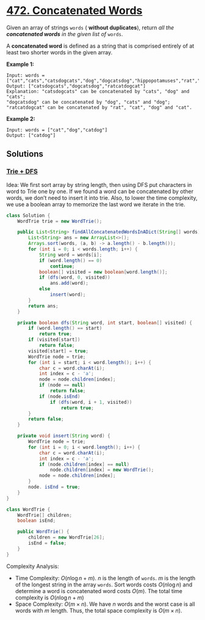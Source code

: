 # [472. Concatenated Words](https://leetcode.com/problems/concatenated-words/)

Given an array of strings `words` ( **without duplicates**), return _all the **concatenated words** in the given list of_ `words`.

A **concatenated word** is defined as a string that is comprised entirely of at least two shorter words in the given array.

**Example 1:**

```
Input: words = ["cat","cats","catsdogcats","dog","dogcatsdog","hippopotamuses","rat","ratcatdogcat"]
Output: ["catsdogcats","dogcatsdog","ratcatdogcat"]
Explanation: "catsdogcats" can be concatenated by "cats", "dog" and "cats";
"dogcatsdog" can be concatenated by "dog", "cats" and "dog";
"ratcatdogcat" can be concatenated by "rat", "cat", "dog" and "cat".
```

**Example 2:**

```
Input: words = ["cat","dog","catdog"]
Output: ["catdog"]
```

## Solutions
### [Trie + DFS](ConcatenatedWords.java)

Idea: We first sort array by string length, then using DFS put characters in word to Trie one by one. If we found a word can be concatenated by other words, we don’t need to insert it into trie. Also, to lower the time complexity, we use a boolean array to memorize the last word we iterate in the trie.

```java
class Solution {
    WordTrie trie = new WordTrie();

    public List<String> findAllConcatenatedWordsInADict(String[] words) {
        List<String> ans = new ArrayList<>();
        Arrays.sort(words, (a, b) -> a.length() - b.length());
        for (int i = 0; i < words.length; i++) {
            String word = words[i];
            if (word.length() == 0)
                continue;
            boolean[] visited = new boolean[word.length()];
            if (dfs(word, 0, visited))
                ans.add(word);
            else
                insert(word);
        }
        return ans;
    }

    private boolean dfs(String word, int start, boolean[] visited) {
        if (word.length() == start)
            return true;
        if (visited[start])
            return false;
        visited[start] = true;
        WordTrie node = trie;
        for (int i = start; i < word.length(); i++) {
            char c = word.charAt(i);
            int index = c - 'a';
            node = node.children[index];
            if (node == null)
                return false;
            if (node.isEnd)
                if (dfs(word, i + 1, visited))
                    return true;
        }
        return false;
    }

    private void insert(String word) {
        WordTrie node = trie;
        for (int i = 0; i < word.length(); i++) {
            char c = word.charAt(i);
            int index = c - 'a';
            if (node.children[index] == null)
                node.children[index] = new WordTrie();
            node = node.children[index];
        }
        node. isEnd = true;
    }
}

class WordTrie {
    WordTrie[] children;
    boolean isEnd;

    public WordTrie() {
        children = new WordTrie[26];
        isEnd = false;
    }
}
```

Complexity Analysis:

- Time Complexity: $O(n\log n + m)$. $n$ is the length of `words`. $m$ is the length of the longest string in the array `words`. Sort words costs $O(n\log n)$ and determine a word is concatenated word costs $O(m)$. The total time complexity is $O(n\log n + m)$
- Space Complexity: $O(m\times n)$. We have $n$ words and the worst case is all words with $m$ length. Thus, the total space complexity is $O(m\times n)$.
